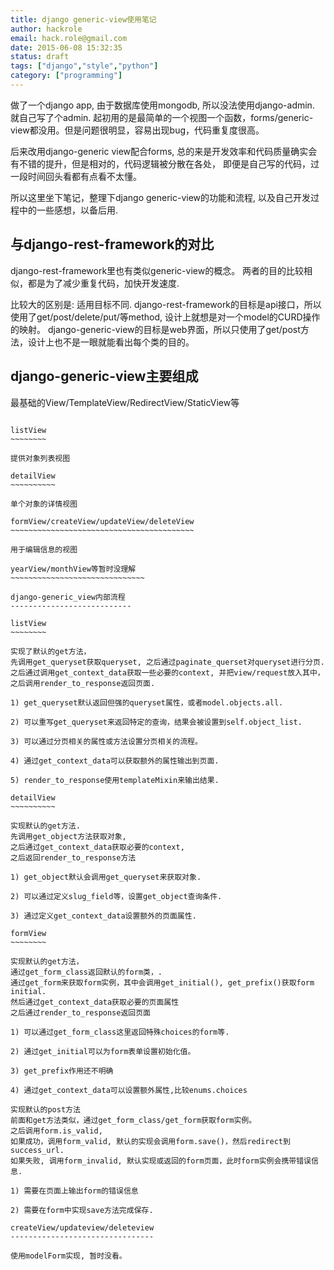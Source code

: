 ```yaml
---
title: django generic-view使用笔记
author: hackrole
email: hack.role@gmail.com
date: 2015-06-08 15:32:35
status: draft
tags: ["django","style","python"]
category: ["programming"]
---
```





做了一个django app, 由于数据库使用mongodb, 所以没法使用django-admin. 就自己写了个admin.
起初用的是最简单的一个视图一个函数，forms/generic-view都没用。但是问题很明显，容易出现bug，代码重复度很高。

后来改用django-generic view配合forms, 总的来是开发效率和代码质量确实会有不错的提升，但是相对的，代码逻辑被分散在各处，
即便是自己写的代码，过一段时间回头看都有点看不太懂。

所以这里坐下笔记，整理下django generic-view的功能和流程, 以及自己开发过程中的一些感想，以备后用.

与django-rest-framework的对比
-----------------------------

django-rest-framework里也有类似generic-view的概念。
两者的目的比较相似，都是为了减少重复代码，加快开发速度.

比较大的区别是:  适用目标不同.
django-rest-framework的目标是api接口，所以使用了get/post/delete/put/等method, 设计上就想是对一个model的CURD操作的映射。
django-generic-view的目标是web界面，所以只使用了get/post方法，设计上也不是一眼就能看出每个类的目的。

django-generic-view主要组成
---------------------------

最基础的View/TemplateView/RedirectView/StaticView等
~~~~~~~~~~~~~~~~~~~~~~~~~~~~~~~~~~~~~~~~~~~~~~~~~~~

listView
~~~~~~~~

提供对象列表视图

detailView
~~~~~~~~~~

单个对象的详情视图

formView/createView/updateView/deleteView
~~~~~~~~~~~~~~~~~~~~~~~~~~~~~~~~~~~~~~~~~

用于编辑信息的视图

yearView/monthView等暂时没理解
~~~~~~~~~~~~~~~~~~~~~~~~~~~~~~

django-generic_view内部流程
---------------------------

listView
~~~~~~~~

实现了默认的get方法，
先调用get_queryset获取queryset, 之后通过paginate_querset对queryset进行分页.
之后通过调用get_context_data获取一些必要的context, 并把view/request放入其中，
之后调用render_to_response返回页面.

1) get_queryset默认返回但强的queryset属性，或者model.objects.all.

2) 可以重写get_queryset来返回特定的查询，结果会被设置到self.object_list.

3) 可以通过分页相关的属性或方法设置分页相关的流程。

4) 通过get_context_data可以获取额外的属性输出到页面.

5) render_to_response使用templateMixin来输出结果.

detailView
~~~~~~~~~~

实现默认的get方法.
先调用get_object方法获取对象,
之后通过get_context_data获取必要的context,
之后返回render_to_response方法

1) get_object默认会调用get_queryset来获取对象.

2) 可以通过定义slug_field等，设置get_object查询条件.

3) 通过定义get_context_data设置额外的页面属性.

formView
~~~~~~~~

实现默认的get方法，
通过get_form_class返回默认的form类，.
通过get_form来获取form实例，其中会调用get_initial(), get_prefix()获取form initial.
然后通过get_context_data获取必要的页面属性
之后通过render_to_response返回页面

1) 可以通过get_form_class这里返回特殊choices的form等.

2) 通过get_initial可以为form表单设置初始化值。

3) get_prefix作用还不明确

4) 通过get_context_data可以设置额外属性,比较enums.choices

实现默认的post方法
前面和get方法类似，通过get_form_class/get_form获取form实例。
之后调用form.is_valid,
如果成功，调用form_valid, 默认的实现会调用form.save()，然后redirect到success_url.
如果失败, 调用form_invalid, 默认实现或返回的form页面，此时form实例会携带错误信息.

1) 需要在页面上输出form的错误信息

2) 需要在form中实现save方法完成保存.

createView/updateview/deleteview
--------------------------------

使用modelForm实现, 暂时没看。
